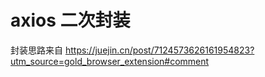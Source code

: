 # axios 二次封装
封装思路来自 https://juejin.cn/post/7124573626161954823?utm_source=gold_browser_extension#comment
